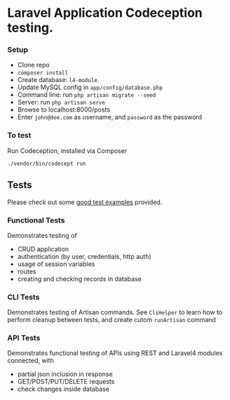 # Laravel Application Codeception testing.

### Setup

- Clone repo
- `composer install`
- Create database: `l4-module`.
- Update MySQL config in `app/config/database.php`
- Command line: run `php artisan migrate --seed`
- Server: run `php artisan serve`
- Browse to localhost:8000/posts
- Enter `john@doe.com` as username, and `password` as the password

### To test

Run Codeception, installed via Composer 

```
./vendor/bin/codecept run
```

## Tests 

Please check out some [good test examples](https://github.com/Codeception/sample-l4-app/tree/master/tests) provided.

### Functional Tests

Demonstrates testing of

* CRUD application
* authentication (by user, credentials, http auth)
* usage of session variables
* routes
* creating and checking records in database

### CLI Tests

Demonstrates testing of Artisan commands. See `CliHelper` to learn how to perform cleanup between tests, and create cutom `runArtisan` command

### API Tests

Demonstrates functional testing of APIs using REST and Laravel4 modules connected, with

* partial json inclusion in response
* GET/POST/PUT/DELETE requests
* check changes inside database

